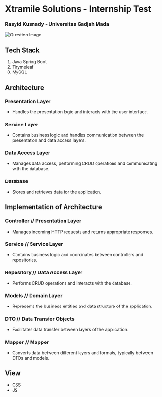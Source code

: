 # Xtramile Solutions - Internship Test

### Rasyid Kusnady - Universitas Gadjah Mada

![Question Image](https://drive.google.com/uc?export=view&id=1obVEMCh7YKN-STPRoAbFn0urt90Almuc)

## Tech Stack
1. Java Spring Boot
2. Thymeleaf
3. MySQL

## Architecture 

### Presentation Layer
- Handles the presentation logic and interacts with the user interface.

### Service Layer
- Contains business logic and handles communication between the presentation and data access layers.

### Data Access Layer
- Manages data access, performing CRUD operations and communicating with the database.

### Database
- Stores and retrieves data for the application.

## Implementation of Architecture

### Controller // Presentation Layer
- Manages incoming HTTP requests and returns appropriate responses.

### Service // Service Layer
- Contains business logic and coordinates between controllers and repositories.

### Repository // Data Access Layer
- Performs CRUD operations and interacts with the database.

### Models // Domain Layer
- Represents the business entities and data structure of the application.

### DTO // Data Transfer Objects
- Facilitates data transfer between layers of the application.

### Mapper // Mapper
- Converts data between different layers and formats, typically between DTOs and models.

## View
- CSS
- JS
